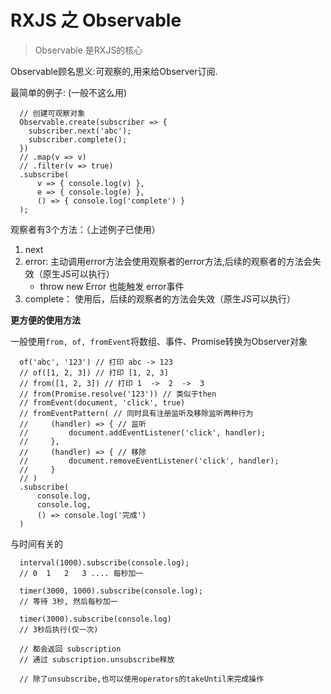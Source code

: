 # RXJS 之 Observable

> Observable 是RXJS的核心

Observable顾名思义:可观察的,用来给Observer订阅.

最简单的例子: (一般不这么用)
```
  // 创建可观察对象
  Observable.create(subscriber => {
    subscriber.next('abc');
    subscriber.complete();
  })
  // .map(v => v)
  // .filter(v => true)
  .subscribe(
      v => { console.log(v) },
      e => { console.log(e) },
      () => { console.log('complete') }
  );
```

观察者有3个方法：（上述例子已使用）
1. next
2. error: 主动调用error方法会使用观察者的error方法,后续的观察者的方法会失效（原生JS可以执行）
   * throw new Error 也能触发 error事件
3. complete： 使用后，后续的观察者的方法会失效（原生JS可以执行）

**更方便的使用方法**

一般使用` from, of, fromEvent `将数组、事件、Promise转换为Observer对象

```
  of('abc', '123') // 打印 abc -> 123
  // of([1, 2, 3]) // 打印 [1, 2, 3]
  // from([1, 2, 3]) // 打印 1  ->  2  ->  3
  // from(Promise.resolve('123')) // 类似于then
  // fromEvent(document, 'click', true)
  // fromEventPattern( // 同时具有注册监听及移除监听两种行为
  //     (handler) => { // 监听
  //         document.addEventListener('click', handler);
  //     }, 
  //     (handler) => { // 移除
  //         document.removeEventListener('click', handler);
  //     }
  // )
  .subscribe(
      console.log,
      console.log,
      () => console.log('完成')
  )
```

与时间有关的
```
  interval(1000).subscribe(console.log);
  // 0  1   2   3 .... 每秒加一

  timer(3000, 1000).subscribe(console.log);
  // 等待 3秒, 然后每秒加一

  timer(3000).subscribe(console.log)
  // 3秒后执行(仅一次)

  // 都会返回 subscription
  // 通过 subscription.unsubscribe释放

  // 除了unsubscribe,也可以使用operators的takeUntil来完成操作
```

